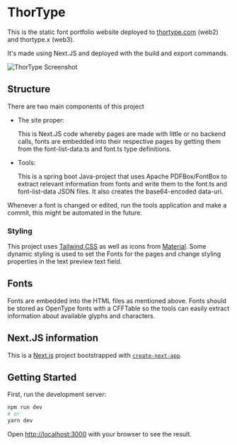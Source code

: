 
# ThorType

This is the static font portfolio website deployed to [thortype.com](https://www.thortype.com) (web2) and thortype.x (web3).

It's made using Next.JS and deployed with the build and export commands.

<img src="docs/img/thortype-screenshot.png" alt="ThorType Screenshot">

## Structure

There are two main components of this project
- The site proper:

  This is Next.JS code whereby pages are made with little or no backend calls, fonts are embedded into their respective pages by getting them from the font-list-data.ts and font.ts type definitions.
- Tools:

  This is a spring boot Java-project that uses Apache PDFBox/FontBox to extract relevant information from fonts and write them to the font.ts and font-list-data JSON files.
  It also creates the base64-encoded data-uri.

Whenever a font is changed or edited, run the tools application and make a commit, this might be automated in the future.

### Styling

This project uses [Tailwind CSS](https://tailwindcss.com/) as well as icons from [Material](https://www.npmjs.com/package/@mui/material).
Some dynamic styling is used to set the Fonts for the pages and change styling properties in the text preview text field.

## Fonts

Fonts are embedded into the HTML files as mentioned above.
Fonts should be stored as OpenType fonts with a CFFTable so the tools can easily extract information about available glyphs and characters.

## Next.JS information

This is a [Next.js](https://nextjs.org/) project bootstrapped with [`create-next-app`](https://github.com/vercel/next.js/tree/canary/packages/create-next-app).

## Getting Started

First, run the development server:

```bash
npm run dev
# or
yarn dev
```

Open [http://localhost:3000](http://localhost:3000) with your browser to see the result.
